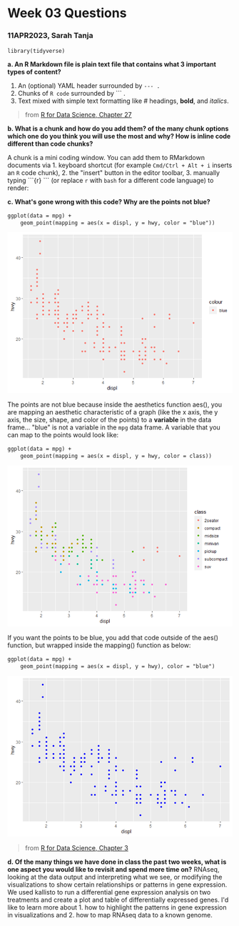 # Week 03 Questions

### **11APR2023, Sarah Tanja**

    library(tidyverse)

**a. An R Markdown file is plain text file that contains what 3 important types of content?**

1.  An (optional) YAML header surrounded by `--- .`
2.  Chunks of `R code` surrounded by \`\`\` .
3.  Text mixed with simple text formatting like \# headings, **bold**, and *italics*.

> from [R for Data Science, Chapter 27](https://r4ds.had.co.nz/r-markdown.html)

**b. What is a chunk and how do you add them? of the many chunk options which one do you think you will use the most and why? How is inline code different than code chunks?**

A chunk is a mini coding window. You can add them to RMarkdown documents via 1. keyboard shortcut (for example `Cmd/Ctrl + Alt + i` inserts an `R` code chunk), 2. the "insert" button in the editor toolbar, 3. manually typing \`\`\`{r} \`\`\` (or replace `r` with `bash` for a different code language) to render:

**c. What's gone wrong with this code? Why are the points not blue?**

    ggplot(data = mpg) + 
        geom_point(mapping = aes(x = displ, y = hwy, color = "blue"))

![](week_03_files/figure-markdown_strict/unnamed-chunk-4-1.png)

The points are not blue because inside the aesthetics function aes(), you are mapping an aesthetic characteristic of a graph (like the x axis, the y axis, the size, shape, and color of the points) to a **variable** in the data frame... "blue" is not a variable in the `mpg` data frame. A variable that you can map to the points would look like:

    ggplot(data = mpg) + 
        geom_point(mapping = aes(x = displ, y = hwy, color = class))

![](week_03_files/figure-markdown_strict/unnamed-chunk-5-1.png)

If you want the points to be blue, you add that code outside of the aes() function, but wrapped inside the mapping() function as below:

    ggplot(data = mpg) + 
        geom_point(mapping = aes(x = displ, y = hwy), color = "blue")

![](week_03_files/figure-markdown_strict/unnamed-chunk-6-1.png)

> from [R for Data Science, Chapter 3](https://r4ds.had.co.nz/data-visualisation.html)

**d. Of the many things we have done in class the past two weeks, what is one aspect you would like to revisit and spend more time on?** RNAseq, looking at the data output and interpreting what we see, or modifying the visualizations to show certain relationships or patterns in gene expression. We used kallisto to run a differential gene expression analysis on two treatments and create a plot and table of differentially expressed genes. I'd like to learn more about 1. how to highlight the patterns in gene expression in visualizations and 2. how to map RNAseq data to a known genome.
